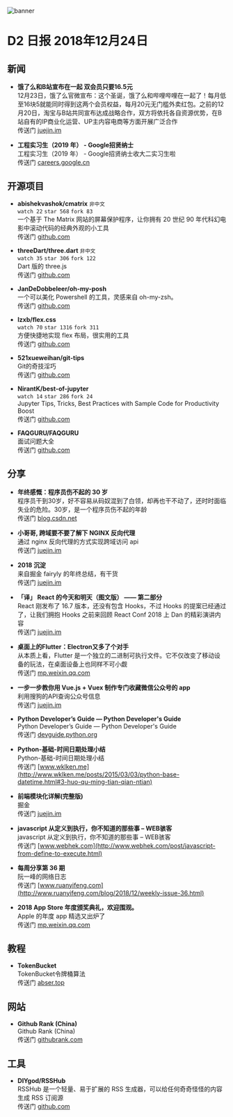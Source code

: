 ![banner](https://raw.githubusercontent.com/d2-projects/d2-daily/master/source/image/banner@2x.png)

# D2 日报 2018年12月24日

## 新闻

* **饿了么和B站宣布在一起 双会员只要16.5元**   
12月23日，饿了么官微宣布：这个圣诞，饿了么和哔哩哔哩在一起了！每月低至16块5就能同时得到这两个会员权益，每月20元无门槛外卖红包。之前的12月20日，淘宝与B站共同宣布达成战略合作，双方将依托各自资源优势，在B站自有的IP商业化运营、UP主内容电商等方面开展广泛合作  
传送门 [juejin.im](https://juejin.im/pin/5c203256092dcb63cb42790d)

* **工程实习生（2019 年） - Google招贤纳士**   
工程实习生（2019 年） - Google招贤纳士收大二实习生啦  
传送门 [careers.google.cn](http://careers.google.cn/teams/engineering-technology/422135001/)

## 开源项目

* **abishekvashok/cmatrix** `非中文`  
`watch 22` `star 568` `fork 83`  
一个基于 The Matrix 网站的屏幕保护程序，让你拥有 20 世纪 90 年代科幻电影中滚动代码的经典外观的小工具  
传送门 [github.com](https://github.com/abishekvashok/cmatrix)

* **threeDart/three.dart** `非中文`  
`watch 35` `star 306` `fork 122`  
Dart 版的 three.js  
传送门 [github.com](https://github.com/threeDart/three.dart)

* **JanDeDobbeleer/oh-my-posh**   
一个可以美化 Powershell 的工具，灵感来自 oh-my-zsh。  
传送门 [github.com](https://github.com/JanDeDobbeleer/oh-my-posh)

* **lzxb/flex.css**   
`watch 70` `star 1316` `fork 311`  
方便快捷地实现 flex 布局，很实用的工具  
传送门 [github.com](https://github.com/lzxb/flex.css)

* **521xueweihan/git-tips**   
Git的奇技淫巧  
传送门 [github.com](https://github.com/521xueweihan/git-tips)

* **NirantK/best-of-jupyter**   
`watch 14` `star 286` `fork 24`  
Jupyter Tips, Tricks, Best Practices with Sample Code for Productivity Boost  
传送门 [github.com](https://github.com/NirantK/best-of-jupyter)

* **FAQGURU/FAQGURU**   
面试问题大全  
传送门 [github.com](https://github.com/FAQGURU/FAQGURU)

## 分享

* **年终感慨：程序员伤不起的 30 岁**   
程序员干到30岁，好不容易从码奴混到了白领，却再也干不动了，还时时面临失业的危险。30岁，是一个程序员伤不起的年龄  
传送门 [blog.csdn.net](https://blog.csdn.net/qq_42882671/article/details/85013637)

* **小哥哥, 跨域要不要了解下 NGINX 反向代理**   
通过 nginx 反向代理的方式实现跨域访问 api  
传送门 [juejin.im](https://juejin.im/post/5c0e6d606fb9a049f66bf246)

* **2018 沉淀**   
来自掘金 fairyly 的年终总结，有干货  
传送门 [juejin.im](https://juejin.im/post/5c03481b6fb9a049d37ed747#comment)

* **「译」 React 的今天和明天（图文版） —— 第二部分**   
React 刚发布了 16.7 版本，还没有包含 Hooks，不过 Hooks 的提案已经通过了，让我们拥抱 Hooks 之前来回顾 React Conf 2018 上 Dan 的精彩演讲内容  
传送门 [juejin.im](https://juejin.im/post/5bfccbf8f265da61407e97b5)

* **桌面上的Flutter：Electron又多了个对手**   
从本质上看，Flutter 是一个独立的二进制可执行文件。它不仅改变了移动设备的玩法，在桌面设备上也同样不可小觑  
传送门 [mp.weixin.qq.com](https://mp.weixin.qq.com/s?__biz=MzUxMzcxMzE5Ng==&mid=2247490130&idx=1&sn=94faa075b40ed8039cc0be7fe5d53b82&chksm=f951af11ce2626071990b3355b73b19ef5a44218249191ab79273ea51ffde687844e99ff5141&token=1582750074&lang=zh_CN#rd)

* **一步一步教你用 Vue.js + Vuex 制作专门收藏微信公众号的 app**   
利用搜狗的API查询公众号信息  
传送门 [juejin.im](https://juejin.im/post/5c1100d7518825797575b2e0)

* **Python Developer’s Guide — Python Developer's Guide**   
Python Developer’s Guide — Python Developer's Guide  
传送门 [devguide.python.org](https://devguide.python.org/)

* **Python-基础-时间日期处理小结**   
Python-基础-时间日期处理小结  
传送门 [www.wklken.me](http://www.wklken.me/posts/2015/03/03/python-base-datetime.html#3-huo-qu-ming-tian-qian-ntian)

* **前端模块化详解(完整版)**   
掘金  
传送门 [juejin.im](https://juejin.im/post/5c17ad756fb9a049ff4e0a62)

* **javascript 从定义到执行，你不知道的那些事 – WEB骇客**   
javascript 从定义到执行，你不知道的那些事 – WEB骇客  
传送门 [www.webhek.com](http://www.webhek.com/post/javascript-from-define-to-execute.html)

* **每周分享第 36 期**   
阮一峰的网络日志  
传送门 [www.ruanyifeng.com](http://www.ruanyifeng.com/blog/2018/12/weekly-issue-36.html)

* **2018 App Store 年度颁奖典礼，欢迎围观。**   
Apple 的年度 app 精选又出炉了  
传送门 [mp.weixin.qq.com](https://mp.weixin.qq.com/s/rd3flwSuuXpHeKgtnwXnfg)

## 教程

* **TokenBucket**   
TokenBucket令牌桶算法  
传送门 [abser.top](https://abser.top/blog/tokenbucket/)

## 网站

* **Github Rank (China)**   
Github Rank (China)  
传送门 [githubrank.com](http://githubrank.com/)

## 工具

* **DIYgod/RSSHub**   
RSSHub 是一个轻量、易于扩展的 RSS 生成器，可以给任何奇奇怪怪的内容生成 RSS 订阅源  
传送门 [github.com](https://github.com/DIYgod/RSSHub)
